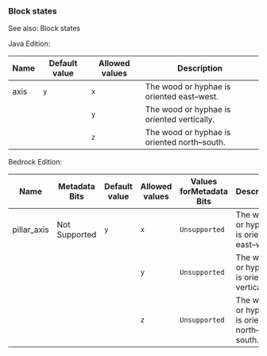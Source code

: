### Block states
See also: Block states

Java Edition:

| Name | Default value | Allowed values | Description                                 |
|------|---------------|----------------|---------------------------------------------|
| axis | `y`           | `x`            | The wood or hyphae is oriented east–west.   |
|      |               | `y`            | The wood or hyphae is oriented vertically.  |
|      |               | `z`            | The wood or hyphae is oriented north–south. |

Bedrock Edition:

| Name        | Metadata Bits | Default value | Allowed values | Values forMetadata Bits | Description                                 |
|-------------|---------------|---------------|----------------|-------------------------|---------------------------------------------|
| pillar_axis | Not Supported | `y`           | `x`            | `Unsupported`           | The wood or hyphae is oriented east–west.   |
|             |               |               | `y`            | `Unsupported`           | The wood or hyphae is oriented vertically.  |
|             |               |               | `z`            | `Unsupported`           | The wood or hyphae is oriented north–south. |




